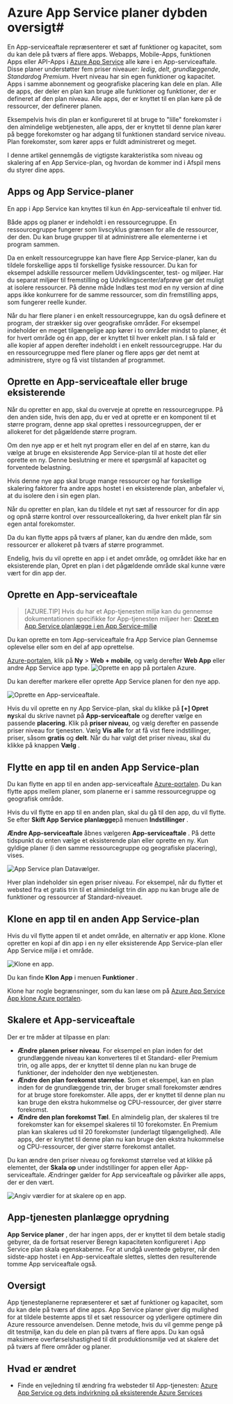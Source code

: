 <properties
    pageTitle="Azure App Service planer dybden oversigt | Microsoft Azure"
    description="Lær hvordan App Service-planer til Azure App Service arbejde, og hvordan de skaber værdi oplevelsen administration."
    keywords="App, azure app tjeneste, skala, SVG, app-serviceaftale app serviceomkostninger"
    services="app-service"
    documentationCenter=""
    authors="btardif"
    manager="wpickett"
    editor=""/>

<tags
    ms.service="app-service"
    ms.workload="na"
    ms.tgt_pltfrm="na"
    ms.devlang="na"
    ms.topic="article"
    ms.date="10/13/2016"
    ms.author="byvinyal"/>

# <a name="azure-app-service-plans-in-depth-overview"></a>Azure App Service planer dybden oversigt#

En App-serviceaftale repræsenterer et sæt af funktioner og kapacitet, som du kan dele på tværs af flere apps. Webapps, Mobile-Apps, funktionen Apps eller API-Apps i [Azure App Service](http://go.microsoft.com/fwlink/?LinkId=529714) alle køre i en App-serviceaftale. Disse planer understøtter fem priser niveauer: *ledig*, *delt*, *grundlæggende*, *Standard*og *Premium*. Hvert niveau har sin egen funktioner og kapacitet. Apps i samme abonnement og geografiske placering kan dele en plan. Alle de apps, der deler en plan kan bruge alle funktioner og funktioner, der er defineret af den plan niveau. Alle apps, der er knyttet til en plan køre på de ressourcer, der definerer planen.

Eksempelvis hvis din plan er konfigureret til at bruge to "lille" forekomster i den almindelige webtjenesten, alle apps, der er knyttet til denne plan kører på begge forekomster og har adgang til funktionen standard service niveau. Plan forekomster, som kører apps er fuldt administreret og meget.

I denne artikel gennemgås de vigtigste karakteristika som niveau og skalering af en App Service-plan, og hvordan de kommer ind i Afspil mens du styrer dine apps.

## <a name="apps-and-app-service-plans"></a>Apps og App Service-planer

En app i App Service kan knyttes til kun én App-serviceaftale til enhver tid.

Både apps og planer er indeholdt i en ressourcegruppe. En ressourcegruppe fungerer som livscyklus grænsen for alle de ressourcer, der den. Du kan bruge grupper til at administrere alle elementerne i et program sammen.

Da en enkelt ressourcegruppe kan have flere App Service-planer, kan du tildele forskellige apps til forskellige fysiske ressourcer. Du kan for eksempel adskille ressourcer mellem Udviklingscenter, test- og miljøer. Har du separat miljøer til fremstilling og Udviklingscenter/afprøve gør det muligt at isolere ressourcer. På denne måde Indlæs test mod en ny version af dine apps ikke konkurrere for de samme ressourcer, som din fremstilling apps, som fungerer reelle kunder.

Når du har flere planer i en enkelt ressourcegruppe, kan du også definere et program, der strækker sig over geografiske områder. For eksempel indeholder en meget tilgængelige app kører i to områder mindst to planer, ét for hvert område og én app, der er knyttet til hver enkelt plan. I så fald er alle kopier af appen derefter indeholdt i en enkelt ressourcegruppe. Har du en ressourcegruppe med flere planer og flere apps gør det nemt at administrere, styre og få vist tilstanden af programmet.

## <a name="create-an-app-service-plan-or-use-existing-one"></a>Oprette en App-serviceaftale eller bruge eksisterende

Når du opretter en app, skal du overveje at oprette en ressourcegruppe. På den anden side, hvis den app, du er ved at oprette er en komponent til et større program, denne app skal oprettes i ressourcegruppen, der er allokeret for det pågældende større program.

Om den nye app er et helt nyt program eller en del af en større, kan du vælge at bruge en eksisterende App Service-plan til at hoste det eller oprette en ny. Denne beslutning er mere et spørgsmål af kapacitet og forventede belastning.

Hvis denne nye app skal bruge mange ressourcer og har forskellige skalering faktorer fra andre apps hostet i en eksisterende plan, anbefaler vi, at du isolere den i sin egen plan.

Når du opretter en plan, kan du tildele et nyt sæt af ressourcer for din app og opnå større kontrol over ressourceallokering, da hver enkelt plan får sin egen antal forekomster.

Da du kan flytte apps på tværs af planer, kan du ændre den måde, som ressourcer er allokeret på tværs af større programmet.

Endelig, hvis du vil oprette en app i et andet område, og området ikke har en eksisterende plan, Opret en plan i det pågældende område skal kunne være vært for din app der.

## <a name="create-an-app-service-plan"></a>Oprette en App-serviceaftale

>[AZURE.TIP] Hvis du har et App-tjenesten miljø kan du gennemse dokumentationen specifikke for App-tjenesten miljøer her: [Opret en App Service planlægge i en App Service-miljø](../app-service-web/app-service-web-how-to-create-a-web-app-in-an-ase.md#createplan)

Du kan oprette en tom App-serviceaftale fra App Service plan Gennemse oplevelse eller som en del af app oprettelse.

[Azure-portalen](https://portal.azure.com), klik på **Ny** > **Web + mobile**, og vælg derefter **Web App** eller andre App Service app type.
![Oprette en app på portalen Azure.][createWebApp]

Du kan derefter markere eller oprette App Service planen for den nye app.

 ![Oprette en App-serviceaftale.][createASP]

Hvis du vil oprette en ny App Service-plan, skal du klikke på **[+] Opret ny**skal du skrive navnet på **App-serviceaftale** og derefter vælge en passende **placering**. Klik på **priser niveau**, og vælg derefter en passende priser niveau for tjenesten. Vælg **Vis alle** for at få vist flere indstillinger, priser, såsom **gratis** og **delt**. Når du har valgt det priser niveau, skal du klikke på knappen **Vælg** .

## <a name="move-an-app-to-a-different-app-service-plan"></a>Flytte en app til en anden App Service-plan

Du kan flytte en app til en anden app-serviceaftale [Azure-portalen](https://portal.azure.com). Du kan flytte apps mellem planer, som planerne er i samme ressourcegruppe og geografisk område.

Hvis du vil flytte en app til en anden plan, skal du gå til den app, du vil flytte. Se efter **Skift App Service planlægge**på menuen **Indstillinger** .

**Ændre App-serviceaftale** åbnes vælgeren **App-serviceaftale** . På dette tidspunkt du enten vælge et eksisterende plan eller oprette en ny. Kun gyldige planer (i den samme ressourcegruppe og geografiske placering), vises.

![App Service plan Datavælger.][change]

Hver plan indeholder sin egen priser niveau. For eksempel, når du flytter et websted fra et gratis trin til et almindeligt trin din app nu kan bruge alle de funktioner og ressourcer af Standard-niveauet.

## <a name="clone-an-app-to-a-different-app-service-plan"></a>Klone en app til en anden App Service-plan
Hvis du vil flytte appen til et andet område, en alternativ er app klone. Klone opretter en kopi af din app i en ny eller eksisterende App Service-plan eller App Service miljø i et område.

 ![Klone en app.][appclone]

Du kan finde **Klon App** i menuen **Funktioner** .

Klone har nogle begrænsninger, som du kan læse om på [Azure App Service App klone Azure portalen](../app-service-web/app-service-web-app-cloning-portal.md).

## <a name="scale-an-app-service-plan"></a>Skalere et App-serviceaftale

Der er tre måder at tilpasse en plan:

- **Ændre planen priser niveau**. For eksempel en plan inden for det grundlæggende niveau kan konverteres til et Standard- eller Premium trin, og alle apps, der er knyttet til denne plan nu kan bruge de funktioner, der indeholder den nye webtjenesten.
- **Ændre den plan forekomst størrelse**. Som et eksempel, kan en plan inden for de grundlæggende trin, der bruger small forekomster ændres for at bruge store forekomster. Alle apps, der er knyttet til denne plan nu kan bruge den ekstra hukommelse og CPU-ressourcer, der giver større forekomst.
- **Ændre den plan forekomst Tæl**. En almindelig plan, der skaleres til tre forekomster kan for eksempel skaleres til 10 forekomster. En Premium plan kan skaleres ud til 20 forekomster (underlagt tilgængelighed). Alle apps, der er knyttet til denne plan nu kan bruge den ekstra hukommelse og CPU-ressourcer, der giver større forekomst antallet.

Du kan ændre den priser niveau og forekomst størrelse ved at klikke på elementet, der **Skala op** under indstillinger for appen eller App-serviceaftale. Ændringer gælder for App serviceaftale og påvirker alle apps, der er den vært.

 ![Angiv værdier for at skalere op en app.][pricingtier]

## <a name="app-service-plan-cleanup"></a>App-tjenesten planlægge oprydning
**App Service planer** , der har ingen apps, der er knyttet til dem betale stadig gebyrer, da de fortsat reserver Beregn kapaciteten konfigureret i App Service plan skala egenskaberne.
For at undgå uventede gebyrer, når den sidste-app hostet i en App-serviceaftale slettes, slettes den resulterende tomme App serviceaftale også.


## <a name="summary"></a>Oversigt

App tjenesteplanerne repræsenterer et sæt af funktioner og kapacitet, som du kan dele på tværs af dine apps. App Service planer giver dig mulighed for at tildele bestemte apps til et sæt ressourcer og yderligere optimere din Azure ressource anvendelsen. Denne metode, hvis du vil gemme penge på dit testmiljø, kan du dele en plan på tværs af flere apps. Du kan også maksimere overførselshastighed til dit produktionsmiljø ved at skalere det på tværs af flere områder og planer.

## <a name="whats-changed"></a>Hvad er ændret

* Finde en vejledning til ændring fra websteder til App-tjenesten: [Azure App Service og dets indvirkning på eksisterende Azure Services](http://go.microsoft.com/fwlink/?LinkId=529714)

[pricingtier]: ./media/azure-web-sites-web-hosting-plans-in-depth-overview/appserviceplan-pricingtier.png
[assign]: ./media/azure-web-sites-web-hosting-plans-in-depth-overview/assing-appserviceplan.png
[change]: ./media/azure-web-sites-web-hosting-plans-in-depth-overview/change-appserviceplan.png
[createASP]: ./media/azure-web-sites-web-hosting-plans-in-depth-overview/create-appserviceplan.png
[createWebApp]: ./media/azure-web-sites-web-hosting-plans-in-depth-overview/create-web-app.png
[appclone]: ./media/azure-web-sites-web-hosting-plans-in-depth-overview/app-clone.png
